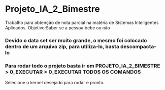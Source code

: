 # Projeto_IA_2_Bimestre
Trabalho para obtenção de nota parcial na matéria de Sistemas Inteligentes Aplicados.
Objetivo:Saber se a pessoa bebe ou não



### Devido o data set ser muito grande, o mesmo foi colocado dentro de um arquivo zip, para utiliza-lo, basta descompacta-lo
### Para rodar todo o projeto basta ir em PROJETO_IA_2_BIMESTRE > 0_EXECUTAR > 0_EXECUTAR TODOS OS COMANDOS
Selecione o kernel desejado para rodar e pronto.
